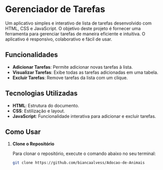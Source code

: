 # Gerenciador de Tarefas

Um aplicativo simples e interativo de lista de tarefas desenvolvido com HTML, CSS e JavaScript. O objetivo deste projeto é fornecer uma ferramenta para gerenciar tarefas de maneira eficiente e intuitiva. O aplicativo é responsivo, colaborativo e fácil de usar.

## Funcionalidades

- **Adicionar Tarefas**: Permite adicionar novas tarefas à lista.
- **Visualizar Tarefas**: Exibe todas as tarefas adicionadas em uma tabela.
- **Excluir Tarefas**: Remove tarefas da lista com um clique.

## Tecnologias Utilizadas

- **HTML**: Estrutura do documento.
- **CSS**: Estilização e layout.
- **JavaScript**: Funcionalidade interativa para adicionar e excluir tarefas.

## Como Usar

1. **Clone o Repositório**

   Para clonar o repositório, execute o comando abaixo no seu terminal:

   ```bash
   git clone https://github.com/biancaalvess/Adocao-de-Animais
